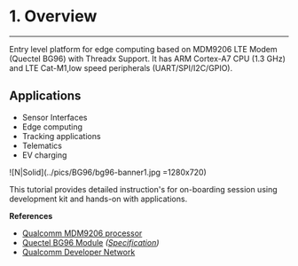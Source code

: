 # 1. Overview

------------
Entry level platform for edge computing based on MDM9206 LTE Modem (Quectel BG96) with Threadx Support. It has ARM Cortex-A7 CPU (1.3 GHz) and LTE Cat-M1,low speed peripherals (UART/SPI/I2C/GPIO).<br>

## Applications
- Sensor Interfaces<br>
- Edge computing<br>
- Tracking applications<br>
- Telematics<br>
- EV charging<br>

![N|Solid](../pics/BG96/bg96-banner1.jpg =1280x720)

This tutorial provides detailed instruction's for on-boarding session using development kit and hands-on with applications.

__References__
- <a href="https://www.qualcomm.com/products/qualcomm-9206-lte-modem" target="_blank">Qualcomm MDM9206 processor</a>
- <a href="https://www.quectel.com/product/lte-bg96-cat-m1-nb1-egprs/" target="_blank">Quectel BG96 Module</a> _(<a href="https://www.quectel.com/wp-content/uploads/2021/03/Quectel_BG96_LPWA_Specification_V1.8.pdf" target="_blank">Specification</a>)_
- <a href="https://developer.qualcomm.com/hardware/mdm9206-startup-kit" target="_blank">Qualcomm Developer Network</a>